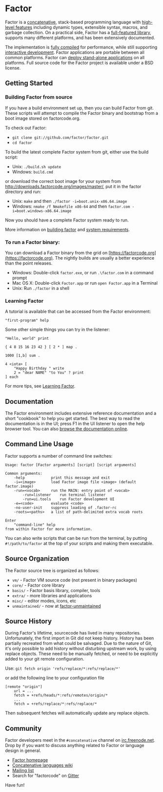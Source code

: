 # Factor

Factor is a [concatenative](https://www.concatenative.org), stack-based
programming language with [high-level
features](https://concatenative.org/wiki/view/Factor/Features/The%20language)
including dynamic types, extensible syntax, macros, and garbage collection.
On a practical side, Factor has a [full-featured
library](https://docs.factorcode.org/content/article-vocab-index.html),
supports many different platforms, and has been extensively documented.

The implementation is [fully
compiled](https://concatenative.org/wiki/view/Factor/Optimizing%20compiler)
for performance, while still supporting [interactive
development](https://concatenative.org/wiki/view/Factor/Interactive%20development).
Factor applications are portable between all common platforms.  Factor can
[deploy stand-alone
applications](https://concatenative.org/wiki/view/Factor/Deployment) on all
platforms.  Full source code for the Factor project is available under a BSD
license.

## Getting Started

### Building Factor from source

If you have a build environment set up, then you can build Factor from git.
These scripts will attempt to compile the Factor binary and bootstrap from
a boot image stored on factorcode.org.

To check out Factor:

* `git clone git://github.com/factor/factor.git`
* `cd factor`

To build the latest complete Factor system from git, either use the
build script:

* Unix: `./build.sh update`
* Windows: `build.cmd`

or download the correct boot image for your system from
http://downloads.factorcode.org/images/master/, put it in the factor
directory and run:

* Unix: `make` and then `./factor -i=boot.unix-x86.64.image`
* Windows: `nmake /f Nmakefile x86-64` and then `factor.com -i=boot.windows-x86.64.image`

Now you should have a complete Factor system ready to run.

More information on [building factor](https://concatenative.org/wiki/view/Factor/Building%20Factor)
and [system requirements](https://concatenative.org/wiki/view/Factor/Requirements).

### To run a Factor binary:

You can download a Factor binary from the grid on [https://factorcode.org](https://factorcode.org).
The nightly builds are usually a better experience than the point releases.

* Windows: Double-click `factor.exe`, or run `.\factor.com` in a command prompt
* Mac OS X: Double-click `Factor.app` or run `open Factor.app` in a Terminal
* Unix: Run `./factor` in a shell

### Learning Factor

A tutorial is available that can be accessed from the Factor environment:

```factor
"first-program" help
```

Some other simple things you can try in the listener:

```factor
"Hello, world" print

{ 4 8 15 16 23 42 } [ 2 * ] map .

1000 [1,b] sum .

4 <iota> [
    "Happy Birthday " write
    2 = "dear NAME" "to You" ? print
] each
```

For more tips, see [Learning Factor](https://concatenative.org/wiki/view/Factor/Learning).

## Documentation

The Factor environment includes extensive reference documentation and a
short "cookbook" to help you get started. The best way to read the
documentation is in the UI; press F1 in the UI listener to open the help
browser tool. You can also [browse the documentation
online](https://docs.factorcode.org).

## Command Line Usage

Factor supports a number of command line switches:

```
Usage: factor [Factor arguments] [script] [script arguments]

Common arguments:
    -help            print this message and exit
    -i=<image>       load Factor image file <image> (default factor.image)
    -run=<vocab>     run the MAIN: entry point of <vocab>
        -run=listener    run terminal listener
        -run=ui.tools    run Factor development UI
    -e=<code>        evaluate <code>
    -no-user-init    suppress loading of .factor-rc
    -roots=<paths>   a list of path-delimited extra vocab roots

Enter
    "command-line" help
from within Factor for more information.
```

You can also write scripts that can be run from the terminal, by putting
``#!/path/to/factor`` at the top of your scripts and making them executable.

## Source Organization

The Factor source tree is organized as follows:

* `vm/` - Factor VM source code (not present in binary packages)
* `core/` - Factor core library
* `basis/` - Factor basis library, compiler, tools
* `extra/` - more libraries and applications
* `misc/` - editor modes, icons, etc
* `unmaintained/` - now at [factor-unmaintained](https://github.com/factor/factor-unmaintained)

## Source History

During Factor's lifetime, sourcecode has lived in many repositories. Unfortunately, the first import in Git did not keep history. History has been partially recreated from what could be salvaged. Due to the nature of Git, it's only possible to add history without disturbing upstream work, by using replace objects. These need to be manually fetched, or need to be explicitly added to your git remote configuration.

Use:
`git fetch origin 'refs/replace/*:refs/replace/*'`

or add the following line to your configuration file

```
[remote "origin"]
    url = ...
    fetch = +refs/heads/*:refs/remotes/origin/*
    ...
    fetch = +refs/replace/*:refs/replace/*
```

Then subsequent fetches will automatically update any replace objects.

## Community

Factor developers meet in the `#concatenative` channel on
[irc.freenode.net](http://freenode.net). Drop by if you want to discuss
anything related to Factor or language design in general.

* [Factor homepage](https://factorcode.org)
* [Concatenative languages wiki](https://concatenative.org)
* [Mailing list](factor-talk@lists.sourceforge.net)
* Search for "factorcode" on [Gitter](https://gitter.im/)

Have fun!
